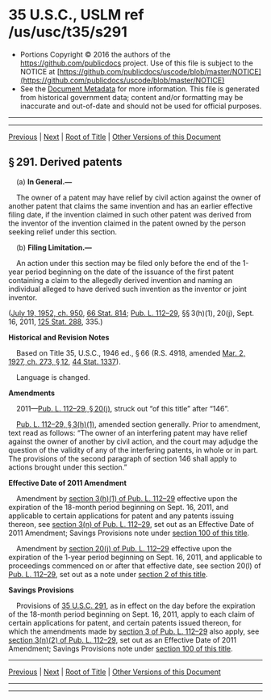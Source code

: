 ---
---

# 35 U.S.C., USLM ref /us/usc/t35/s291

* Portions Copyright © 2016 the authors of the https://github.com/publicdocs project.
  Use of this file is subject to the NOTICE at [https://github.com/publicdocs/uscode/blob/master/NOTICE](https://github.com/publicdocs/uscode/blob/master/NOTICE)
* See the [Document Metadata](././../../../../..//README.md) for more information.
  This file is generated from historical government data; content and/or formatting may be inaccurate and out-of-date and should not be used for official purposes.

----------
----------

[Previous](./../../../../..//us/usc/t35/ptIII/ch29/m__us_usc_t35_s290.md) | [Next](./../../../../..//us/usc/t35/ptIII/ch29/m__us_usc_t35_s292.md) | [Root of Title](./../../../../../) | [Other Versions of this Document](https://publicdocs.github.io/go/links?ns=uslm&ref=%2Fus%2Fusc%2Ft35%2Fs291)

## § 291. Derived patents

    (a)  __In General.—__ 

    The owner of a patent may have relief by civil action against the owner of another patent that claims the same invention and has an earlier effective filing date, if the invention claimed in such other patent was derived from the inventor of the invention claimed in the patent owned by the person seeking relief under this section.

    (b) __Filing Limitation.—__ 

    An action under this section may be filed only before the end of the 1-year period beginning on the date of the issuance of the first patent containing a claim to the allegedly derived invention and naming an individual alleged to have derived such invention as the inventor or joint inventor.

([July 19, 1952, ch. 950][/us/act/1952-07-19/ch950], [66 Stat. 814][/us/stat/66/814]; [Pub. L. 112–29][/us/pl/112/29], §§ 3(h)(1), 20(j), Sept. 16, 2011, [125 Stat. 288][/us/stat/125/288], 335.)

 __Historical and Revision Notes__ 

    Based on Title 35, U.S.C., 1946 ed., § 66 (R.S. 4918, amended [Mar. 2, 1927, ch. 273, § 12][/us/act/1927-03-02/ch273/s12], [44 Stat. 1337][/us/stat/44/1337]).

    Language is changed.

 __Amendments__ 

    2011—[Pub. L. 112–29, § 20(j)][/us/pl/112/29/s20/j], struck out “of this title” after “146”.

    [Pub. L. 112–29, § 3(h)(1)][/us/pl/112/29/s3/h/1], amended section generally. Prior to amendment, text read as follows: “The owner of an interfering patent may have relief against the owner of another by civil action, and the court may adjudge the question of the validity of any of the interfering patents, in whole or in part. The provisions of the second paragraph of section 146 shall apply to actions brought under this section.”

 __Effective Date of 2011 Amendment__ 

    Amendment by [section 3(h)(1) of Pub. L. 112–29][/us/pl/112/29/s3/h/1] effective upon the expiration of the 18-month period beginning on Sept. 16, 2011, and applicable to certain applications for patent and any patents issuing thereon, see [section 3(n) of Pub. L. 112–29][/us/pl/112/29/s3/n], set out as an Effective Date of 2011 Amendment; Savings Provisions note under [section 100 of this title][/us/usc/t35/s100].

    Amendment by [section 20(j) of Pub. L. 112–29][/us/pl/112/29/s20/j] effective upon the expiration of the 1-year period beginning on Sept. 16, 2011, and applicable to proceedings commenced on or after that effective date, see section 20(l) of [Pub. L. 112–29][/us/pl/112/29], set out as a note under [section 2 of this title][/us/usc/t35/s2].

 __Savings Provisions__ 

    Provisions of [35 U.S.C. 291][/us/usc/t35/s291], as in effect on the day before the expiration of the 18-month period beginning on Sept. 16, 2011, apply to each claim of certain applications for patent, and certain patents issued thereon, for which the amendments made by [section 3 of Pub. L. 112–29][/us/pl/112/29/s3] also apply, see [section 3(n)(2) of Pub. L. 112–29][/us/pl/112/29/s3/n/2], set out as an Effective Date of 2011 Amendment; Savings Provisions note under [section 100 of this title][/us/usc/t35/s100].

----------

[Previous](./../../../../..//us/usc/t35/ptIII/ch29/m__us_usc_t35_s290.md) | [Next](./../../../../..//us/usc/t35/ptIII/ch29/m__us_usc_t35_s292.md) | [Root of Title](./../../../../../) | [Other Versions of this Document](https://publicdocs.github.io/go/links?ns=uslm&ref=%2Fus%2Fusc%2Ft35%2Fs291)

----------
----------

[/us/act/1952-07-19/ch950]: https://publicdocs.github.io/go/links?ns=uslm&ref=%2Fus%2Fact%2F1952-07-19%2Fch950
[/us/stat/66/814]: https://publicdocs.github.io/go/links?ns=uslm&ref=%2Fus%2Fstat%2F66%2F814
[/us/pl/112/29]: https://publicdocs.github.io/go/links?ns=uslm&ref=%2Fus%2Fpl%2F112%2F29
[/us/stat/125/288]: https://publicdocs.github.io/go/links?ns=uslm&ref=%2Fus%2Fstat%2F125%2F288
[/us/act/1927-03-02/ch273/s12]: https://publicdocs.github.io/go/links?ns=uslm&ref=%2Fus%2Fact%2F1927-03-02%2Fch273%2Fs12
[/us/stat/44/1337]: https://publicdocs.github.io/go/links?ns=uslm&ref=%2Fus%2Fstat%2F44%2F1337
[/us/pl/112/29/s20/j]: https://publicdocs.github.io/go/links?ns=uslm&ref=%2Fus%2Fpl%2F112%2F29%2Fs20%2Fj
[/us/pl/112/29/s3/h/1]: https://publicdocs.github.io/go/links?ns=uslm&ref=%2Fus%2Fpl%2F112%2F29%2Fs3%2Fh%2F1
[/us/pl/112/29/s3/h/1]: https://publicdocs.github.io/go/links?ns=uslm&ref=%2Fus%2Fpl%2F112%2F29%2Fs3%2Fh%2F1
[/us/pl/112/29/s3/n]: https://publicdocs.github.io/go/links?ns=uslm&ref=%2Fus%2Fpl%2F112%2F29%2Fs3%2Fn
[/us/usc/t35/s100]: https://publicdocs.github.io/go/links?ns=uslm&ref=%2Fus%2Fusc%2Ft35%2Fs100
[/us/pl/112/29/s20/j]: https://publicdocs.github.io/go/links?ns=uslm&ref=%2Fus%2Fpl%2F112%2F29%2Fs20%2Fj
[/us/pl/112/29]: https://publicdocs.github.io/go/links?ns=uslm&ref=%2Fus%2Fpl%2F112%2F29
[/us/usc/t35/s2]: https://publicdocs.github.io/go/links?ns=uslm&ref=%2Fus%2Fusc%2Ft35%2Fs2
[/us/usc/t35/s291]: https://publicdocs.github.io/go/links?ns=uslm&ref=%2Fus%2Fusc%2Ft35%2Fs291
[/us/pl/112/29/s3]: https://publicdocs.github.io/go/links?ns=uslm&ref=%2Fus%2Fpl%2F112%2F29%2Fs3
[/us/pl/112/29/s3/n/2]: https://publicdocs.github.io/go/links?ns=uslm&ref=%2Fus%2Fpl%2F112%2F29%2Fs3%2Fn%2F2
[/us/usc/t35/s100]: https://publicdocs.github.io/go/links?ns=uslm&ref=%2Fus%2Fusc%2Ft35%2Fs100


